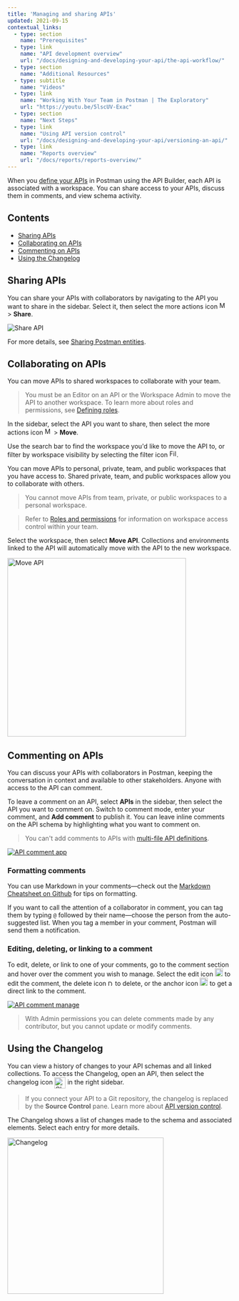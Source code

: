 ```yaml
---
title: 'Managing and sharing APIs'
updated: 2021-09-15
contextual_links:
  - type: section
    name: "Prerequisites"
  - type: link
    name: "API development overview"
    url: "/docs/designing-and-developing-your-api/the-api-workflow/"
  - type: section
    name: "Additional Resources"
  - type: subtitle
    name: "Videos"
  - type: link
    name: "Working With Your Team in Postman | The Exploratory"
    url: "https://youtu.be/5lscUV-Exac"
  - type: section
    name: "Next Steps"
  - type: link
    name: "Using API version control"
    url: "/docs/designing-and-developing-your-api/versioning-an-api/"
  - type: link
    name: "Reports overview"
    url: "/docs/reports/reports-overview/"
---
```


When you [define your APIs](/docs/designing-and-developing-your-api/the-api-workflow/) in Postman using the API Builder, each API is associated with a workspace. You can share access to your APIs, discuss them in comments, and view schema activity.

## Contents

- [Sharing APIs](#sharing-apis)
- [Collaborating on APIs](#collaborating-on-apis)
- [Commenting on APIs](#commenting-on-apis)
- [Using the Changelog](#using-the-changelog)

## Sharing APIs

You can share your APIs with collaborators by navigating to the API you want to share in the sidebar. Select it, then select the more actions icon <img alt="More actions icon" src="https://assets.postman.com/postman-docs/icon-more-actions-v9.jpg#icon" width="16px"> > **Share**.

<img alt="Share API" src="https://assets.postman.com/postman-docs/share-api-9.4.jpg"/>

For more details, see [Sharing Postman entities](/docs/collaborating-in-postman/sharing/#sharing-postman-entities).

## Collaborating on APIs

You can move APIs to shared workspaces to collaborate with your team.

> You must be an Editor on an API or the Workspace Admin to move the API to another workspace. To learn more about roles and permissions, see [Defining roles](/docs/collaborating-in-postman/roles-and-permissions/).

In the sidebar, select the API you want to share, then select the more actions icon <img alt="More actions icon" src="https://assets.postman.com/postman-docs/icon-more-actions-v9.jpg#icon" width="16px"> > **Move**.

Use the search bar to find the workspace you'd like to move the API to, or filter by workspace visibility by selecting the filter icon <img alt="Filter icon" src="https://assets.postman.com/postman-docs/icon-filter.jpg#icon" width="16px">.

You can move APIs to personal, private, team, and public workspaces that you have access to. Shared private, team, and public workspaces allow you to collaborate with others.

> You cannot move APIs from team, private, or public workspaces to a personal workspace.

<!-- -->

> Refer to [Roles and permissions](/docs/collaborating-in-postman/roles-and-permissions/) for information on workspace access control within your team.

Select the workspace, then select **Move API**. Collections and environments linked to the API will automatically move with the API to the new workspace.

<img alt="Move API" src="https://assets.postman.com/postman-docs/move-api-v9.1.jpg" width="400px"/>

## Commenting on APIs

You can discuss your APIs with collaborators in Postman, keeping the conversation in context and available to other stakeholders. Anyone with access to the API can comment.

To leave a comment on an API, select __APIs__ in the sidebar, then select the API you want to comment on. Switch to comment mode, enter your comment, and **Add comment** to publish it.
You can leave inline comments on the API schema by highlighting what you want to comment on.

> You can't add comments to APIs with [multi-file API definitions](/docs/designing-and-developing-your-api/developing-an-api/defining-an-api/#working-with-multi-file-api-definitions).

[![API comment app](https://assets.postman.com/postman-docs/api-builder-add-comment-v9.jpg)](https://assets.postman.com/postman-docs/api-builder-add-comment-v9.jpg)

### Formatting comments

You can use Markdown in your comments—check out the [Markdown Cheatsheet on Github](https://github.com/adam-p/markdown-here/wiki/Markdown-Cheatsheet) for tips on formatting.

If you want to call the attention of a collaborator in comment, you can tag them by typing `@` followed by their name—choose the person from the auto-suggested list. When you tag a member in your comment, Postman will send them a notification.

### Editing, deleting, or linking to a comment

To edit, delete, or link to one of your comments, go to the comment section and hover over the comment you wish to manage. Select the edit icon <img alt="Edit icon" src="https://assets.postman.com/postman-docs/documentation-edit-icon-v8-10.jpg#icon" width="18px"> to edit the comment, the delete icon <img alt="Delete icon" src="https://assets.postman.com/postman-docs/icon-delete-v9.jpg#icon" width="12px"> to delete, or the anchor icon <img alt="Link icon" src="https://assets.postman.com/postman-docs/icon-workspace-link-v9.jpg#icon" width="18px"> to get a direct link to the comment.

[![API comment manage](https://assets.postman.com/postman-docs/v8-managing-comment-actions2.jpg)](https://assets.postman.com/postman-docs/v8-managing-comment-actions2.jpg)

> With Admin permissions you can delete comments made by any contributor, but you cannot update or modify comments.

## Using the Changelog

You can view a history of changes to your API schemas and all linked collections. To access the Changelog, open an API, then select the changelog icon <img alt="Changelog icon" src="https://assets.postman.com/postman-docs/icon-changelog.jpg" width="25px" style="vertical-align:middle;margin-bottom:0px"> in the right sidebar.

> If you connect your API to a Git repository, the changelog is replaced by the **Source Control** pane. Learn more about [API version control](/docs/designing-and-developing-your-api/versioning-an-api/versioning-an-api-overview/).

The Changelog shows a list of changes made to the schema and associated elements. Select each entry for more details.

<!-- UPDATE SCREENSHOT, JUST CROP OFF BOTTOM HALF  -->

<img src="https://assets.postman.com/postman-docs/api-builder-changelog-v9.jpg" alt="Changelog" width="350px" />
